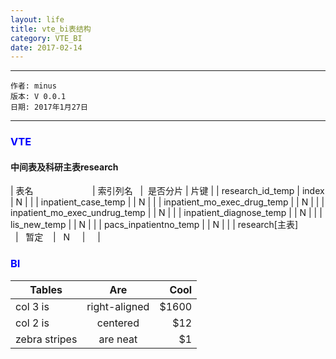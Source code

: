 ```yaml
---
layout: life
title: vte_bi表结构
category: VTE_BI
date: 2017-02-14
---
```


******

	作者: minus
	版本: V 0.0.1
	日期: 2017年1月27日

<!-- more -->

*******

### <font color="blue" style="font-weight:bold">VTE</font>
#### 中间表及科研主表research
| 表名                         	| 索引列名    |  是否分片  | 片键 |
| research_id_temp               | index      |   N       |      |
| inpatient_case_temp            |            |   N       |      |
| inpatient_mo_exec_drug_temp    |            |   N       |      |
| inpatient_mo_exec_undrug_temp  |            |   N       |      |
| inpatient_diagnose_temp        |            |   N       |      |
| lis_new_temp                   |            |   N       |      |
| pacs_inpatientno_temp          |            |   N       |      |
| research[主表]                  |   暂定      |   N      |      |


### <font color="blue" style="font-weight:bold">BI</font>
| Tables        | Are           | Cool  |
| ------------- |:-------------:| -----:|
| col 3 is      | right-aligned | $1600 |
| col 2 is      | centered      |   $12 |
| zebra stripes | are neat      |    $1 |

